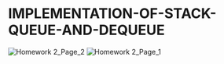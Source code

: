 # IMPLEMENTATION-OF-STACK-QUEUE-AND-DEQUEUE
![Homework 2_Page_2](https://user-images.githubusercontent.com/96598884/210268100-1a49de6f-e54c-44cf-a02d-66bf561f36fe.jpg)
![Homework 2_Page_1](https://user-images.githubusercontent.com/96598884/210268102-b65eda4c-43f0-468e-90b0-0eb558ebf8b2.jpg)
